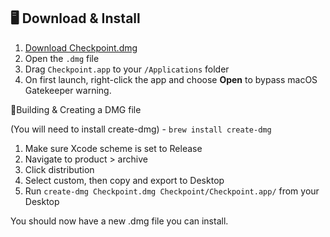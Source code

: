 ## 🖥️ Download & Install

1. [Download Checkpoint.dmg](https://github.com/damiensedgwick/Checkpoint/releases/latest)
2. Open the `.dmg` file
3. Drag `Checkpoint.app` to your `/Applications` folder
4. On first launch, right-click the app and choose **Open** to bypass macOS Gatekeeper warning.

🔨Building & Creating a DMG file

(You will need to install create-dmg) - `brew install create-dmg`

1. Make sure Xcode scheme is set to Release
2. Navigate to product > archive
3. Click distribution
4. Select custom, then copy and export to Desktop
5. Run `create-dmg Checkpoint.dmg Checkpoint/Checkpoint.app/` from your Desktop

You should now have a new .dmg file you can install.
